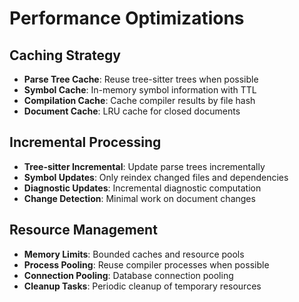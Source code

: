 # Performance Optimizations

## Caching Strategy
- **Parse Tree Cache**: Reuse tree-sitter trees when possible
- **Symbol Cache**: In-memory symbol information with TTL
- **Compilation Cache**: Cache compiler results by file hash
- **Document Cache**: LRU cache for closed documents

## Incremental Processing
- **Tree-sitter Incremental**: Update parse trees incrementally
- **Symbol Updates**: Only reindex changed files and dependencies
- **Diagnostic Updates**: Incremental diagnostic computation
- **Change Detection**: Minimal work on document changes

## Resource Management
- **Memory Limits**: Bounded caches and resource pools
- **Process Pooling**: Reuse compiler processes when possible
- **Connection Pooling**: Database connection pooling
- **Cleanup Tasks**: Periodic cleanup of temporary resources
